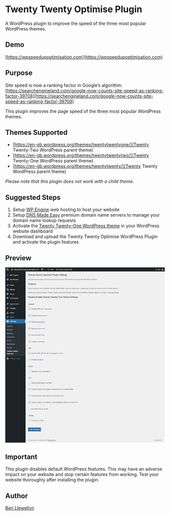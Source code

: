 # Twenty Twenty Optimise Plugin
A WordPress plugin to improve the speed of the three most popular WordPress themes.

## Demo
[https://wpspeedupoptimisation.com](https://wpspeedupoptimisation.com)

## Purpose
Site speed is now a ranking factor in Google’s algorithm.
[https://searchengineland.com/google-now-counts-site-speed-as-ranking-factor-39708](https://searchengineland.com/google-now-counts-site-speed-as-ranking-factor-39708)

This plugin improves the page speed of the three most popular WordPress themes.

## Themes Supported
- [https://en-gb.wordpress.org/themes/twentytwentyone/](Twenty Twenty-Two WordPress parent theme)
- [https://en-gb.wordpress.org/themes/twentytwentytwo/](Twenty Twenty-One WordPress parent theme)
- [https://en-gb.wordpress.org/themes/twentytwenty/](Twenty Twenty WordPress parent theme)

*Please note that this plugin does not work with a child theme.*

## Suggested Steps
1. Setup [WP Engine](https://wpengine.com) web hosting to host your website
2. Setup [DNS Made Easy](https://dnsmadeeasy.com) premium domain name servers to manage your domain name lookup requests
3. Activate the [Twenty Twenty-One WordPress theme](https://en-gb.wordpress.org/themes/twentytwentyone/) in your WordPress website dashboard
4. Download and upload the Twenty Twenty Optimise WordPress Plugin and activate the plugin features

## Preview
![Plugin Screenshot](https://github.com/slibdesign/twentytwentyoptimise/blob/master/screenshot/twentytwentyoptimisewppluginscreenshot.png)

## Important
This plugin disables default WordPress features. This may have an adverse impact on your website and stop certain features from working. Test your website thoroughly after installing the plugin.

## Author
[Ben Llewellyn](https://www.slibdesign.com)
